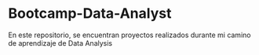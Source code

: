 # Bootcamp-Data-Analyst
En este repositorio, se encuentran proyectos realizados durante mi camino de aprendizaje de Data Analysis
